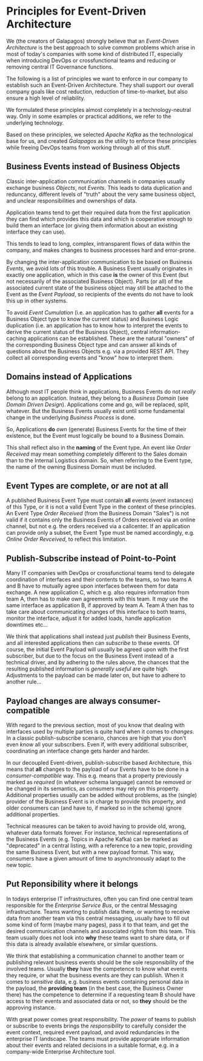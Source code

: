# Principles for Event-Driven Architecture

We (the creators of Galapagos) strongly believe that an _Event-Driven Architecture_ is the best approach to solve common
problems which arise in most of today's companies with some kind of distributed IT, especially when introducing DevOps or 
crossfunctional teams and reducing or removing central IT Governance functions.
 
The following is a list of principles we want to enforce in our company to establish such an Event-Driven Architecture.
They shall support our overall company goals like cost reduction, reduction of time-to-market, but also ensure a high 
level of reliability.

We formulated these principles almost completely in a technology-neutral way. Only in some examples or practical 
additions, we refer to the underlying technology. 

Based on these principles, we selected _Apache Kafka_ as the technological base for us, and created _Galapagos_ as the
utility to enforce these principles while freeing DevOps teams from working through all of this stuff.

## Business Events instead of Business Objects

Classic inter-application communication channels in companies usually exchange business _Objects_, not _Events_. This
leads to data duplication and reduncancy, different levels of "truth" about the very same business object, and unclear
responsibilities and ownerships of data. 

Application teams tend to get their required data from the first application they can find which provides this data and 
which is cooperative enough to build them an interface (or giving them information about an existing interface they can 
use).

This tends to lead to long, complex, intransparent flows of data within the company, and makes changes to business
processes hard and error-prone.

By changing the inter-application communication to be based on Business _Events_, we avoid lots of this trouble. A
Business Event usually originates in exactly one application, which in this case **is** the owner of this Event (but
not necessarily of the associated Business Object). Parts (or all) of the associated current state of the business 
object may still be attached to the Event as the _Event Payload_, so recipients of the events do not have to look this 
up in other systems.

To avoid _Event Cumulation_ (i.e. an application has to gather **all** events for a Business Object type to know the
current status) and Business Logic duplication (i.e. an application has to know how to interpret the events to derive
the current status of the Business Object), central information-caching applications can be established. These are the
natural "owners" of the corresponding Business Object type and can answer all kinds of questions about the Business
Objects e.g. via a provided REST API. They collect all corresponding events and "know" how to interpret them.


## Domains instead of Applications

Although most IT people think in applications, Business Events do not _really_ belong to an application. Instead, they
belong to a _Business Domain_ (see _Domain Driven Design_). Applications come and go, will be replaced, split, whatever.
But the Business Events usually exist until some fundamental change in the underlying _Business Process_ is done.

So, Applications **do** _own_ (generate) Business Events for the time of their existence, but the Event must logically
be bound to a Business Domain.

This shall reflect also in the **naming** of the Event type. An event like _Order Received_ may mean something completely
different to the Sales domain than to the Internal Logistics domain. So, when referring to the Event type, the name of 
the owning Business Domain must be included.

## Event Types are complete, or are not at all

A published Business Event Type must contain **all** events (event instances) of this Type, or it is not a valid Event
Type in the context of these principles. An Event Type _Order Received_ (from the Business Domain "Sales") is not valid
if it contains only the Business Events of Orders received via an online channel, but not e.g. the orders received via
a callcenter. If an application can provide only a subset, the Event Type must be named accordingly, e.g. 
_Online Order Revceived_, to reflect this limitation.

## Publish-Subscribe instead of Point-to-Point

Many IT companies with DevOps or crossfunctional teams tend to delegate coordination of interfaces and their contents to
the teams, so two teams A and B have to mutually agree upon interfaces between them for data exchange. A new application
C, which e.g. also requires information from team A, then has to make own agreements with this team. It _may_ use the
same interface as application B, if approved by team A. Team A then has to take care about communicating changes of this
interface to both teams, monitor the interface, adjust it for added loads, handle application downtimes etc...

We think that applications shall instead just _publish_ their Business Events, and all interested applications then can
_subscribe_ to these events. Of course, the initial Event Payload will usually be agreed upon with the first subscriber, 
but due to the focus on the Business Event instead of a technical driver, and by adhering to the rules above, the chances 
that the resulting published information is _generally useful_ are quite high. Adjustments to the payload can be made 
later on, but have to adhere to another rule...

## Payload changes are always consumer-compatible

With regard to the previous section, most of you know that dealing with interfaces used by multiple parties is quite
hard when it comes to _changes_. In a classic publish-subscribe scenario, chances are high that you don't even _know_
all your subscribers. Even if, with every additional subscriber, coordinating an interface change gets harder and harder.

In our decoupled Event-driven, publish-subscribe based Architecture, this means that **all** changes to the payload of
our Events have to be done in a _consumer-compatible_ way. This e.g. means that a property previously marked as 
_required_ (in whatever schema language) cannot be removed or be changed in its semantics, as consumers may rely on this
property. Additional properties usually can be added without problems, as the (single) provider of the Business Event is
in charge to provide this property, and older consumers can (and have to, if marked so in the schema) ignore additional
properties.

Technical measures can be taken to avoid having to provide old, wrong, whatever data formats forever. For instance,
technical representations of the Business Events (e.g. Topics in Apache Kafka) can be marked as "deprecated" in a 
central listing, with a reference to a new topic, providing the same Business Event, but with a new payload format.
This way, consumers have a given amount of time to asynchronously adapt to the new topic.

## Put Reponsibility where it belongs

In todays enterprise IT infrastructures, often you can find one central team responsible for the _Enterprise Service
Bus_, or the central Messaging infrastructure. Teams wanting to publish data there, or wanting to receive data from
another team via this central messaging, usually have to fill out some kind of form (maybe many pages), pass it to that
team, and get the desired communication channels and associated rights from this team. This team usually does not look
into **why** these teams want to share data, or if this data is already available elsewhere, or similar questions.

We think that establishing a communication channel to another team or publishing relevant business events should be the 
sole responsibility of the involved teams. Usually **they** have the competence to know what events they require, or
what the business events are they can publish. When it comes to _sensitive_ data, e.g. business events containing 
personal data in the payload, the **providing team** (in the best case, the Business Owner there) has the competence to 
determine if a requesting team B should have access to their events and associated data or not, so **they** should be the 
approving instance.

With great power comes great responsibility. The _power_ of teams to publish or subscribe to events brings the
_responsibility_ to carefully consider the event context, required event payload, and avoid redundancies in the 
enterprise IT landscape. The teams must provide appropriate information about their events and related decisions in a
suitable format, e.g. in a company-wide Enterprise Architecture tool.
